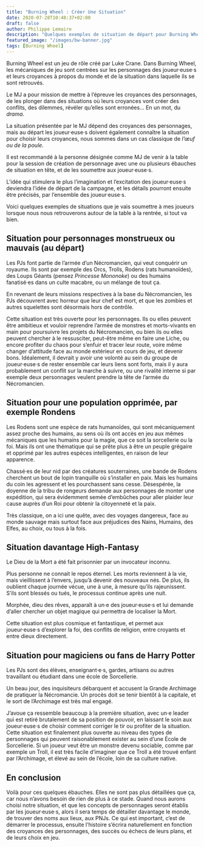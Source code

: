 ```yaml
---
title: "Burning Wheel : Créer Une Situation"
date: 2020-07-28T10:48:37+02:00
draft: false
author: Philippe Lemaire
description: "Quelques exemples de situation de départ pour Burning Wheel."
featured_image: "/images/bw-banner.jpg"
tags: [Burning Wheel]
---
```


Burning Wheel est un jeu de rôle créé par Luke Crane. Dans Burning Wheel, les mécaniques de jeu sont centrées sur les personnages des joueur·euse·s et leurs croyances à propos du monde et de la situation dans laquelle ils se  sont retrouvés.

Le MJ a pour mission de mettre à l’épreuve les croyances des personnages, de les plonger dans des situations où leurs croyances vont créer des conflits, des dilemmes, révéler qu’elles sont erronées…
En un mot, du *drama*.

La situation présentée par le MJ dépend des croyances des personnages, mais au départ les joueur·euse·s doivent également connaître la situation pour choisir leurs croyances, nous sommes dans un cas classique de *l’œuf ou de la poule*.

Il est recommandé à la personne désignée comme MJ de venir à la table pour la session de création de personnage avec une ou plusieurs ébauches de situation en tête, et de les soumettre aux joueur·euse·s.

L’idée qui stimulera le plus l’imagination et l’excitation des joueur·euse·s deviendra l’idée de départ de la campagne, et les détails pourront ensuite être précisés, par l’ensemble des joueur·euse·s.

Voici quelques exemples de situations que je vais soumettre à mes joueurs lorsque nous nous retrouverons autour de la table à la rentrée, si tout va bien.


## Situation pour personnages monstrueux ou mauvais (au départ)

Les PJs font partie de l’armée d’un Nécromancien, qui veut conquérir un royaume. Ils sont par exemple des Orcs, Trolls, Rodens (rats humanoïdes), des Loups Géants (pensez *Princesse Mononoke*) ou des humains fanatisé·es dans un culte macabre, ou un mélange de tout ça.

En revenant de leurs missions respectives à la base du Nécromancien, les PJs découvrent avec horreur que leur chef est mort, et que les zombies et autres squelettes sont désormais hors de contrôle.

Cette situation est très ouverte pour les personnages. Ils ou elles peuvent être ambitieux et vouloir reprendre l’armée de monstres et morts-vivants en main pour poursuivre les projets du Nécromancien, ou bien ils ou elles peuvent chercher à le ressusciter, peut-être même en faire une Liche, ou encore profiter du chaos pour s’enfuir et tracer leur route, voire même changer d’attitude face au monde extérieur en cours de jeu, et devenir bons.
Idéalement, il devrait y avoir une volonté au sein du groupe de joueur·euse·s de rester ensemble car leurs liens sont forts, mais il y aura probablement un conflit sur la marche à suivre, ou une rivalité interne si par exemple deux personnages veulent prendre la tête de l’armée du Nécromancien.

## Situation pour une population opprimée, par exemple Rondens

Les Rodens sont une espèce de rats humanoïdes, qui sont mécaniquement assez proche des humains, au sens où ils ont accès en jeu aux mêmes mécaniques que les humains pour la magie, que ce soit la sorcellerie ou la foi.
Mais ils ont une thématique qui se prête plus à être un peuple grégaire et opprimé par les autres espèces intelligentes, en raison de leur apparence.

Chassé·es de leur nid par des créatures souterraines, une bande de Rodens cherchent un bout de lopin tranquille où s’installer en paix. Mais les humains du coin les agressent et les pourchassent sans cesse. Désespérée, la doyenne de la tribu de rongeurs demande aux personnages de monter une expédition, qui sera évidemment semée d’embûches pour aller plaider leur cause auprès d’un Roi pour obtenir la citoyenneté et la paix.

Très classique, on a ici une quête, avec des voyages dangereux, face au monde sauvage mais surtout face aux préjudices des Nains, Humains, des Elfes, au choix, ou tous à la fois.

## Situation davantage High-Fantasy

Le Dieu de la Mort a été fait prisonnier par un invocateur inconnu.

Plus personne ne connait le repos éternel. Les morts reviennent à la vie, mais vieillissent à l’envers, jusqu’à devenir des nouveaux nés. De plus, ils oublient chaque journée vécue, une à une, à mesure qu’ils rajeunissent. S’ils sont blessés ou tués, le processus continue après une nuit.

Morphée, dieu des rêves, apparaît à un·e des joueur·euse·s et lui demande d’aller chercher un objet magique qui permettra de localiser la Mort.

Cette situation est plus cosmique et fantastique, et permet aux joueur·euse·s d’explorer la foi, des conflits de religion, entre croyants et entre dieux directement.

## Situation pour magiciens ou fans de Harry Potter

Les PJs sont des élèves, enseignant·e·s, gardes, artisans ou autres travaillant ou étudiant dans une école de Sorcellerie.

Un beau jour, des inquisiteurs débarquent et accusent la Grande Archimage de pratiquer la Nécromancie.
Un procès doit se tenir bientôt à la capitale, et le sort de l’Archimage est très mal engagé.

J’avoue ça ressemble beaucoup à la première situation, avec un·e leader qui est retiré brutalement de sa position de pouvoir, en laissant le soin aux joueur·euse·s de choisir comment corriger le tir ou profiter de la situation.
Cette situation est finalement plus ouverte au niveau des types de personnages qui peuvent raisonablement exister au sein d’une École de Sorcellerie. Si un joueur veut être un monstre devenu sociable, comme par exemple un Troll, il est très facile d’imaginer que ce Troll a été trouvé enfant par l’Archimage, et élevé au sein de l’école, loin de sa culture native.

## En conclusion

Voilà pour ces quelques ébauches. Elles ne sont pas plus détaillées que ça, car nous n’avons besoin de rien de plus à ce stade.
Quand nous aurons choisi notre  situation, et que les concepts de personnages seront établis par les joueur·euse·s, alors il sera temps de détailler davantage le monde, de trouver des noms aux lieux, aux PNJs.
Ce qui est important, c’est de démarrer le processus, ensuite l’histoire s’écrira naturellement en fonction des croyances des personnages, des succès ou échecs de leurs plans, et de leurs choix en jeu.
